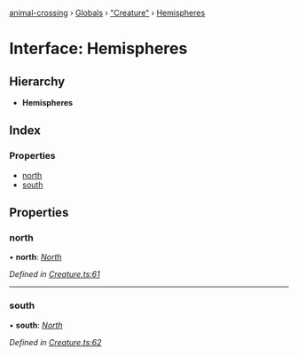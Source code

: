 [animal-crossing](../README.md) › [Globals](../globals.md) › ["Creature"](../modules/_creature_.md) › [Hemispheres](_creature_.hemispheres.md)

# Interface: Hemispheres

## Hierarchy

* **Hemispheres**

## Index

### Properties

* [north](_creature_.hemispheres.md#north)
* [south](_creature_.hemispheres.md#south)

## Properties

###  north

• **north**: *[North](_creature_.north.md)*

*Defined in [Creature.ts:61](https://github.com/Norviah/animal-crossing/blob/7dc871b/module/types/Creature.ts#L61)*

___

###  south

• **south**: *[North](_creature_.north.md)*

*Defined in [Creature.ts:62](https://github.com/Norviah/animal-crossing/blob/7dc871b/module/types/Creature.ts#L62)*
